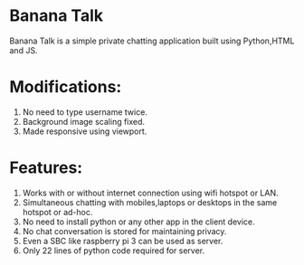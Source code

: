 # Banana Talk

Banana Talk is a simple private chatting application built using Python,HTML and JS.

# Modifications:
1. No need to type username twice.
2. Background image scaling fixed.
3. Made responsive using viewport.

# Features:
1. Works with or without internet connection using wifi hotspot or LAN.
2. Simultaneous chatting with mobiles,laptops or desktops in the same hotspot or ad-hoc.
3. No need to install python or any other app in the client device.
4. No chat conversation is stored for maintaining privacy.
5. Even a SBC like raspberry pi 3 can be used as server.
6. Only 22 lines of python code required for server.

